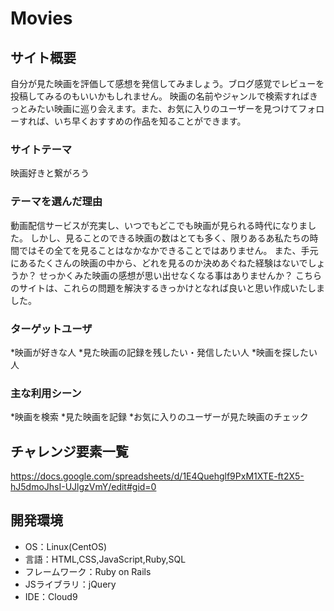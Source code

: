 # Movies

## サイト概要
自分が見た映画を評価して感想を発信してみましょう。ブログ感覚でレビューを投稿してみるのもいいかもしれません。
映画の名前やジャンルで検索すればきっとみたい映画に巡り会えます。また、お気に入りのユーザーを見つけてフォローすれば、いち早くおすすめの作品を知ることができます。

### サイトテーマ
映画好きと繋がろう

### テーマを選んだ理由
動画配信サービスが充実し、いつでもどこでも映画が見られる時代になりました。
しかし、見ることのできる映画の数はとても多く、限りあるあ私たちの時間ではその全てを見ることはなかなかできることではありません。
また、手元にあるたくさんの映画の中から、どれを見るのか決めあぐねた経験はないでしょうか？
せっかくみた映画の感想が思い出せなくなる事はありませんか？
こちらのサイトは、これらの問題を解決するきっかけとなれば良いと思い作成いたしました。

### ターゲットユーザ
*映画が好きな人
*見た映画の記録を残したい・発信したい人
*映画を探したい人

### 主な利用シーン
*映画を検索
*見た映画を記録
*お気に入りのユーザーが見た映画のチェック

## チャレンジ要素一覧
<https://docs.google.com/spreadsheets/d/1E4Quehglf9PxM1XTE-ft2X5-hJ5dmoJhsI-UJlgzVmY/edit#gid=0>

## 開発環境
- OS：Linux(CentOS)
- 言語：HTML,CSS,JavaScript,Ruby,SQL
- フレームワーク：Ruby on Rails
- JSライブラリ：jQuery
- IDE：Cloud9


